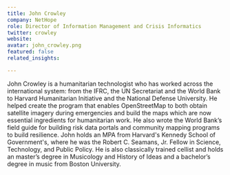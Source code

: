 ```yaml
---
title: John Crowley
company: NetHope
role: Director of Information Management and Crisis Informatics
twitter: crowley
website:
avatar: john_crowley.png
featured: false
related_insights:

---
```

John Crowley is a humanitarian technologist who has worked across the international system: from the IFRC, the UN Secretariat and the World Bank to Harvard Humanitarian Initiative and the National Defense University. He helped create the program that enables OpenStreetMap to both obtain satellite imagery during emergencies and build the maps which are now essential ingredients for humanitarian work. He also wrote the World Bank’s field guide for building risk data portals and community mapping programs to build resilience. John holds an MPA from Harvard's Kennedy School of Government's, where he was the Robert C. Seamans, Jr. Fellow in Science, Technology, and Public Policy. He is also classically trained cellist and holds an master’s degree in Musicology and History of Ideas and a bachelor’s degree in music from Boston University.
